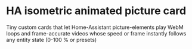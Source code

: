 # HA isometric animated picture card
 Tiny custom cards that let Home-Assistant picture-elements play WebM loops and frame-accurate videos whose speed or frame instantly follows any entity state (0-100 % or presets)
